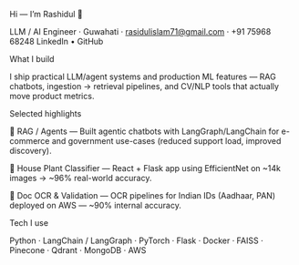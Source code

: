 Hi — I’m Rashidul 👋

LLM / AI Engineer · Guwahati · rasidulislam71@gmail.com
 · +91 75968 68248
LinkedIn
 • GitHub

What I build

I ship practical LLM/agent systems and production ML features — RAG chatbots, ingestion → retrieval pipelines, and CV/NLP tools that actually move product metrics.

Selected highlights

🔧 RAG / Agents — Built agentic chatbots with LangGraph/LangChain for e-commerce and government use-cases (reduced support load, improved discovery).

🌱 House Plant Classifier — React + Flask app using EfficientNet on ~14k images → ~96% real-world accuracy.

🧾 Doc OCR & Validation — OCR pipelines for Indian IDs (Aadhaar, PAN) deployed on AWS — ~90% internal accuracy.

Tech I use

Python · LangChain / LangGraph · PyTorch · Flask · Docker · FAISS · Pinecone · Qdrant · MongoDB · AWS
